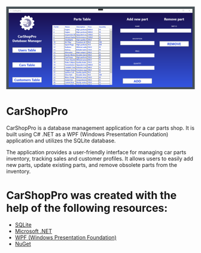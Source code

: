 ![icon](https://raw.githubusercontent.com/bogumilharnik/CarShopPro/main/img1.png)
# CarShopPro

CarShopPro is a database management application for a car parts shop. It is built using C# .NET as a WPF (Windows Presentation Foundation) application and utilizes the SQLite database.

The application provides a user-friendly interface for managing car parts inventory, tracking sales and customer profiles. It allows users to easily add new parts, update existing parts, and remove obsolete parts from the inventory.

# CarShopPro was created with the help of the following resources:

- [SQLite](https://www.sqlite.org/)
- [Microsoft .NET](https://dotnet.microsoft.com/)
- [WPF (Windows Presentation Foundation)](https://docs.microsoft.com/en-us/visualstudio/designers/getting-started-with-wpf?view=vs-2022)
- [NuGet](https://www.nuget.org/)
